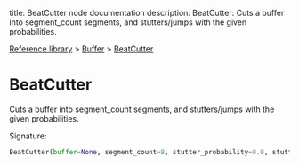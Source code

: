 title: BeatCutter node documentation
description: BeatCutter: Cuts a buffer into segment_count segments, and stutters/jumps with the given probabilities.

[Reference library](../../index.md) > [Buffer](../index.md) > [BeatCutter](index.md)

# BeatCutter

Cuts a buffer into segment_count segments, and stutters/jumps with the given probabilities.

Signature:
```python
BeatCutter(buffer=None, segment_count=8, stutter_probability=0.0, stutter_count=1, jump_probability=0.0, duty_cycle=1.0, rate=1.0, segment_rate=1.0)
```
